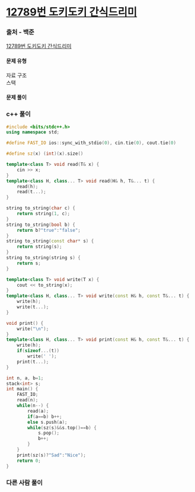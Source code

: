 # [12789번 도키도키 간식드리미](https://www.acmicpc.net/problem/12789)

### 출처 - 백준
[12789번 도키도키 간식드리미](https://www.acmicpc.net/problem/12789)

#### 문제 유형
자료 구조  
스택

#### 문제 풀이

### c++ 풀이
```c++
#include <bits/stdc++.h>
using namespace std;

#define FAST_IO ios::sync_with_stdio(0), cin.tie(0), cout.tie(0)

#define sz(x) (int)(x).size()

template<class T> void read(T& x) {
	cin >> x;
}
template<class H, class... T> void read(H& h, T&... t) {
	read(h);
	read(t...);
}

string to_string(char c) {
	return string(1, c);
}
string to_string(bool b) {
	return b?"true":"false";
}
string to_string(const char* s) {
	return string(s);
}
string to_string(string s) {
	return s;
}

template<class T> void write(T x) {
	cout << to_string(x);
}
template<class H, class... T> void write(const H& h, const T&... t) {
	write(h);
	write(t...);
}

void print() {
	write("\n");
}
template<class H, class... T> void print(const H& h, const T&... t) {
	write(h);
	if(sizeof...(t))
		write(' ');
	print(t...);
}

int n, a, b=1;
stack<int> s;
int main() {
    FAST_IO;
    read(n);
    while(n--) {
        read(a);
        if(a==b) b++;
        else s.push(a);
        while(sz(s)&&s.top()==b) {
            s.pop();
            b++;
        }
    }
    print(sz(s)?"Sad":"Nice");
	return 0;
}
```

### 다른 사람 풀이
```c++

```